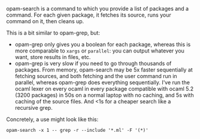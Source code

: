 opam-search is a command to which you provide a list of packages and a command.  For
each given package, it fetches its source, runs your command on it, then cleans up.

This is a bit similar to opam-grep, but:

- opam-grep only gives you a boolean for each package, whereas this is more comparable
  to `xargs` or `parallel`: you can output whatever you want, store results in files,
  etc.
- opam-grep is very slow if you need to go through thousands of packages. From memory,
  opam-search may be 5x faster sequentially at fetching sources, and both fetching and
  the user command run in parallel, whereas opam-grep does everything sequentially.
  I've run the ocaml lexer on every ocaml in every package compatible with ocaml 5.2
  (3200 packages) in 50s on a normal laptop with no caching, and 5s with caching of
  the source files. And <1s for a cheaper search like a recursive grep.

Concretely, a use might look like this:

```
opam-search -x 1 -- grep -r --include '*.ml' -F '(*)'
```

